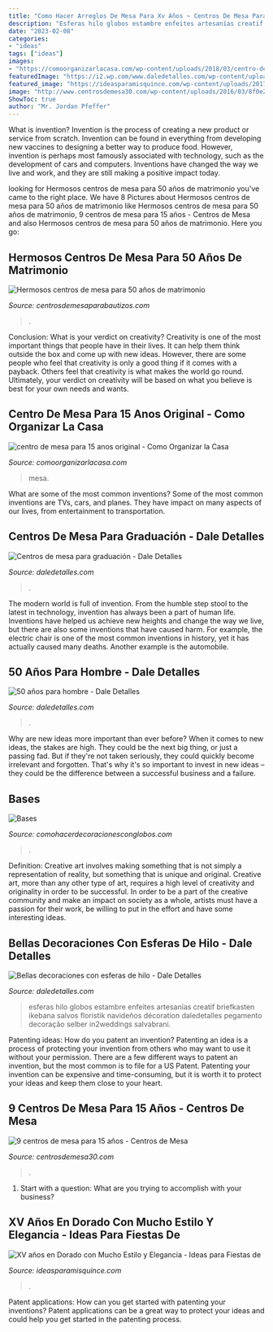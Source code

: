 ```yaml
---
title: "Como Hacer Arreglos De Mesa Para Xv Años ~ Centros De Mesa Para Graduación"
description: "Esferas hilo globos estambre enfeites artesanías creatif briefkasten ikebana salvos floristik navideños décoration daledetalles pegamento decoração selber in2weddings salvabrani"
date: "2023-02-08"
categories:
- "ideas"
tags: ["ideas"]
images:
- "https://comoorganizarlacasa.com/wp-content/uploads/2018/03/centro-de-mesa-para-15-anos-original.jpg"
featuredImage: "https://i2.wp.com/www.daledetalles.com/wp-content/uploads/2016/02/5027.jpg"
featured_image: "https://ideasparamisquince.com/wp-content/uploads/2017/09/xv-anos-en-dorado-con-mucho-estilo-y-elegancia-7.jpg"
image: "http://www.centrosdemesa30.com/wp-content/uploads/2016/03/8f0e286f03197bc07aa8b70727e0fcb7-Copiar-1.jpg"
ShowToc: true
author: "Mr. Jordan Pfeffer"
---
```



What is invention?
Invention is the process of creating a new product or service from scratch. Invention can be found in everything from developing new vaccines to designing a better way to produce food. However, invention is perhaps most famously associated with technology, such as the development of cars and computers. Inventions have changed the way we live and work, and they are still making a positive impact today.

	

		
looking for Hermosos centros de mesa para 50 años de matrimonio you've came to the right place. We have 8 Pictures about Hermosos centros de mesa para 50 años de matrimonio like Hermosos centros de mesa para 50 años de matrimonio, 9 centros de mesa para 15 años - Centros de Mesa and also Hermosos centros de mesa para 50 años de matrimonio. Here you go:
		
    
## Hermosos Centros De Mesa Para 50 Años De Matrimonio

<img loading=lazy src="https://centrosdemesaparabautizos.com/wp-content/uploads/2016/08/centros-de-mesa-para-50-años-de-casados-grande.jpg" onerror="this.onerror=null;this.src='https://tse3.mm.bing.net/th?id=OIP.T7_USB7T5ADsXpff7fyu3wHaNK&amp;pid=15.1';" alt="Hermosos centros de mesa para 50 años de matrimonio">

_Source: centrosdemesaparabautizos.com_

>. 

	

Conclusion: What is your verdict on creativity?
Creativity is one of the most important things that people have in their lives. It can help them think outside the box and come up with new ideas. However, there are some people who feel that creativity is only a good thing if it comes with a payback. Others feel that creativity is what makes the world go round. Ultimately, your verdict on creativity will be based on what you believe is best for your own needs and wants.

    
## Centro De Mesa Para 15 Anos Original - Como Organizar La Casa

<img loading=lazy src="https://comoorganizarlacasa.com/wp-content/uploads/2018/03/centro-de-mesa-para-15-anos-original.jpg" onerror="this.onerror=null;this.src='https://tse1.mm.bing.net/th?id=OIP.0IBTr4Z4w7D0c_d4zOP0KwHaLG&amp;pid=15.1';" alt="centro de mesa para 15 anos original - Como Organizar la Casa">

_Source: comoorganizarlacasa.com_

>mesa. 

	

What are some of the most common inventions?
Some of the most common inventions are TVs, cars, and planes. They have impact on many aspects of our lives, from entertainment to transportation.

    
## Centros De Mesa Para Graduación - Dale Detalles

<img loading=lazy src="https://i1.wp.com/www.daledetalles.com/wp-content/uploads/2017/06/graduacion-centros-de-mesa9.jpg" onerror="this.onerror=null;this.src='https://tse3.mm.bing.net/th?id=OIP.JULiFP-zZSbQ8YCZzeOxaQHaLC&amp;pid=15.1';" alt="Centros de mesa para graduación - Dale Detalles">

_Source: daledetalles.com_

>. 

	

The modern world is full of invention. From the humble step stool to the latest in technology, invention has always been a part of human life. Inventions have helped us achieve new heights and change the way we live, but there are also some inventions that have caused harm. For example, the electric chair is one of the most common inventions in history, yet it has actually caused many deaths. Another example is the automobile.

    
## 50 Años Para Hombre - Dale Detalles

<img loading=lazy src="https://i2.wp.com/www.daledetalles.com/wp-content/uploads/2016/02/5027.jpg" onerror="this.onerror=null;this.src='https://tse1.mm.bing.net/th?id=OIP.2aOGxboWM5HdrKwKEfsBAQHaJ4&amp;pid=15.1';" alt="50 años para hombre - Dale Detalles">

_Source: daledetalles.com_

>. 

	

Why are new ideas more important than ever before?
When it comes to new ideas, the stakes are high. They could be the next big thing, or just a passing fad. But if they're not taken seriously, they could quickly become irrelevant and forgotten. That's why it's so important to invest in new ideas – they could be the difference between a successful business and a failure.

    
## Bases

<img loading=lazy src="http://www.comohacerdecoracionesconglobos.com/wp-content/uploads/2017/05/decoracion-para-fiestas-de-15-años-con-globos-y-telas-6-1-1.jpg" onerror="this.onerror=null;this.src='https://tse2.mm.bing.net/th?id=OIP.bIsTCiYBjjZ1vrerwCI7GgHaFj&amp;pid=15.1';" alt="Bases">

_Source: comohacerdecoracionesconglobos.com_

>. 

	

Definition: Creative art involves making something that is not simply a representation of reality, but something that is unique and original.
Creative art, more than any other type of art, requires a high level of creativity and originality in order to be successful. In order to be a part of the creative community and make an impact on society as a whole, artists must have a passion for their work, be willing to put in the effort and have some interesting ideas.

    
## Bellas Decoraciones Con Esferas De Hilo - Dale Detalles

<img loading=lazy src="https://i1.wp.com/www.daledetalles.com/wp-content/uploads/2017/05/decoraciones-con-esferas-de-hilo2-1.jpg" onerror="this.onerror=null;this.src='https://tse1.mm.bing.net/th?id=OIP.XDHaWRlHRvKAAh2Qx2wchQHaHa&amp;pid=15.1';" alt="Bellas decoraciones con esferas de hilo - Dale Detalles">

_Source: daledetalles.com_

>esferas hilo globos estambre enfeites artesanías creatif briefkasten ikebana salvos floristik navideños décoration daledetalles pegamento decoração selber in2weddings salvabrani. 

	

Patenting ideas: How do you patent an invention?
Patenting an idea is a process of protecting your invention from others who may want to use it without your permission. There are a few different ways to patent an invention, but the most common is to file for a US Patent. Patenting your invention can be expensive and time-consuming, but it is worth it to protect your ideas and keep them close to your heart.

    
## 9 Centros De Mesa Para 15 Años - Centros De Mesa

<img loading=lazy src="http://www.centrosdemesa30.com/wp-content/uploads/2016/03/8f0e286f03197bc07aa8b70727e0fcb7-Copiar-1.jpg" onerror="this.onerror=null;this.src='https://tse3.mm.bing.net/th?id=OIP.4FZUKoYBTRmOESQkLyyVBQHaLF&amp;pid=15.1';" alt="9 centros de mesa para 15 años - Centros de Mesa">

_Source: centrosdemesa30.com_

>. 

	

1. Start with a question: What are you trying to accomplish with your business?

    
## XV Años En Dorado Con Mucho Estilo Y Elegancia - Ideas Para Fiestas De

<img loading=lazy src="https://ideasparamisquince.com/wp-content/uploads/2017/09/xv-anos-en-dorado-con-mucho-estilo-y-elegancia-7.jpg" onerror="this.onerror=null;this.src='https://tse3.mm.bing.net/th?id=OIP.F_gOjpra-JfsAmXyyms05wHaJ_&amp;pid=15.1';" alt="XV años en Dorado con Mucho Estilo y Elegancia - Ideas para Fiestas de">

_Source: ideasparamisquince.com_

>. 

	

Patent applications: How can you get started with patenting your inventions?
Patent applications can be a great way to protect your ideas and could help you get started in the patenting process.


